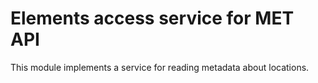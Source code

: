 Elements access service for MET API
=======================================

This module implements a service for reading metadata about locations.
